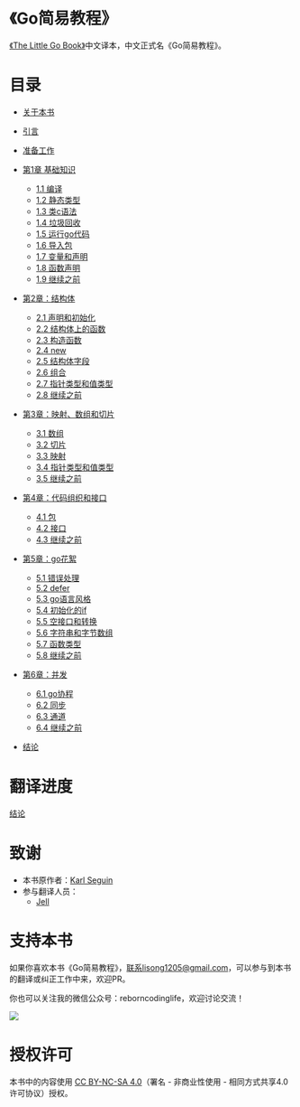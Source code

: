 《Go简易教程》
===================

[《The Little Go Book》](https://github.com/karlseguin/the-little-go-book)中文译本，中文正式名《Go简易教程》。

# 目录

- [关于本书](eBook/about-this-book.md)

- [引言](eBook/introduction.md)

- [准备工作](eBook/getting-started.md)

- [第1章 基础知识](1.0.md)
    - [1.1 编译](1.1.md)
    - [1.2 静态类型](1.2.md)
    - [1.3 类c语法](1.3.md)
    - [1.4 垃圾回收](1.4.md)
    - [1.5 运行go代码](1.5.md)
    - [1.6 导入包](1.6.md)
    - [1.7 变量和声明](1.7.md)
    - [1.8 函数声明](1.8.md)
    - [1.9 继续之前](1.9.md)

- [第2章：结构体](2.0.md)
    - [2.1 声明和初始化](2.1.md)
    - [2.2 结构体上的函数](2.2.md)
    - [2.3 构造函数](2.3.md)
    - [2.4 new](2.4.md)
    - [2.5 结构体字段](2.5.md)
    - [2.6 组合](2.6.md)
    - [2.7 指针类型和值类型](2.7.md)
    - [2.8 继续之前](2.8.md)

- [第3章：映射、数组和切片](3.0.md)
    - [3.1 数组](3.1.md)
    - [3.2 切片](3.2.md)
    - [3.3 映射](3.3.md)
    - [3.4 指针类型和值类型](3.4.md)
    - [3.5 继续之前](3.5.md)

- [第4章：代码组织和接口](4.0.md)
    - [4.1 包](4.1.md)
    - [4.2 接口](4.2.md)
    - [4.3 继续之前](4.3.md)

- [第5章：go花絮](5.0.md)
    - [5.1 错误处理](5.1%20错误处理.md)
    - [5.2 defer](5.2%20defer.md)
    - [5.3 go语言风格](5.3.md)
    - [5.4 初始化的if](5.4%20初始化的if.md)
    - [5.5 空接口和转换](5.5.md)
    - [5.6 字符串和字节数组](5.6.md)
    - [5.7 函数类型](5.7%20函数类型.md)
    - [5.8 继续之前](5.8.md)

- [第6章：并发](6.0.md)
    - [6.1 go协程](eBook/6.1.md)
    - [6.2 同步](eBook/6.2.md)
    - [6.3 通道](eBook/6.3.md)
    - [6.4 继续之前](eBook/6.4.md)

- [结论](eBook/conclusion.md)

# 翻译进度

[结论](eBook/conclusion.md)

# 致谢

- 本书原作者：[Karl Seguin](http://openmymind.net/)
- 参与翻译人员：
    - [Jell](https://github.com/Jell3328)

# 支持本书

如果你喜欢本书《Go简易教程》，联系lisong1205@gmail.com，可以参与到本书的翻译或纠正工作中来，欢迎PR。

你也可以关注我的微信公众号：reborncodinglife，欢迎讨论交流！

![](/images/wechat.jpg)

# 授权许可

本书中的内容使用 [CC BY-NC-SA 4.0](http://creativecommons.org/licenses/by-nc-sa/4.0/)（署名 - 非商业性使用 - 相同方式共享4.0许可协议）授权。
